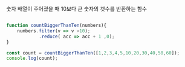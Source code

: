 숫자 배열이 주어졌을 때 10보다 큰 숫자의 갯수를 반환하는 함수
```js

function countBiggerThanTen(numbers){
    numbers.filter(v => v >10);
            .reduce( acc => acc + 1 ,0);
}

const count = countBiggerThanTen([1,2,3,4,5,10,20,30,40,50,60]);
console.log(count);
```